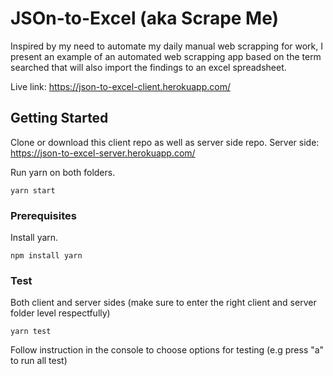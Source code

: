 # JSOn-to-Excel (aka Scrape Me)

Inspired by my need to automate my daily manual web scrapping for work, I present an example of an automated web scrapping app based on the term searched that will also import the findings to an excel spreadsheet.

Live link: https://json-to-excel-client.herokuapp.com/

## Getting Started

Clone or download this client repo as well as server side repo.
Server side: https://json-to-excel-server.herokuapp.com/

Run yarn on both folders.

```
yarn start
```


### Prerequisites

Install yarn.

```
npm install yarn
```

### Test

Both client and server sides (make sure to enter the right client and server folder level respectfully)

```
yarn test
```
Follow instruction in the console to choose options for testing (e.g press "a" to run all test)


